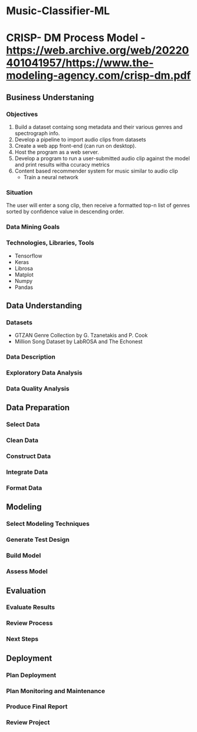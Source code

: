 # Music-Classifier-ML
# CRISP- DM Process Model - https://web.archive.org/web/20220401041957/https://www.the-modeling-agency.com/crisp-dm.pdf
## Business Understaning
### Objectives
1. Build a dataset containg song metadata and their various genres and spectrograph info.
2. Develop a pipeline to import audio clips from datasets
3. Create a web app front-end (can run on desktop).
4. Host the program as a web server.
5. Develop a program to run a user-submitted audio clip against the model and print results witha ccuracy metrics
6. Content based recommender system for music similar to audio clip
   - Train a neural network

### Situation
The user will enter a song clip, then receive a formatted top-n list of genres sorted by confidence value in descending order.
### Data Mining Goals
### Technologies, Libraries, Tools
- Tensorflow
- Keras
- Librosa
- Matplot
- Numpy
- Pandas
## Data Understanding
### Datasets
- GTZAN Genre Collection by G. Tzanetakis and P. Cook
- Million Song Dataset by LabROSA and The Echonest
### Data Description
### Exploratory Data Analysis
### Data Quality Analysis
## Data Preparation
### Select Data
### Clean Data
### Construct Data
### Integrate Data
### Format Data
## Modeling
### Select Modeling Techniques
### Generate Test Design
### Build Model
### Assess Model
## Evaluation
### Evaluate Results
### Review Process
### Next Steps
## Deployment
### Plan Deployment
### Plan Monitoring and Maintenance
### Produce Final Report
### Review Project

